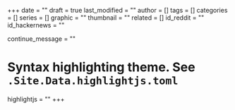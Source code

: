 +++
date = ""
draft = true
last_modified = ""
author = []
tags = []
categories = []
series = []
graphic = ""
thumbnail = ""
related = []
id_reddit = ""
id_hackernews = ""

continue_message = ""
# Syntax highlighting theme. See `.Site.Data.highlightjs.toml`
highlightjs = ""
+++

